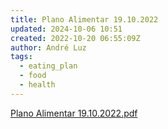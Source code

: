 ```yaml
---
title: Plano Alimentar 19.10.2022
updated: 2024-10-06 10:51
created: 2022-10-20 06:55:09Z
author: André Luz
tags:
  - eating_plan
  - food
  - health
---
```


[Plano Alimentar 19.10.2022.pdf](../../_resources/Plano_Alimentar_19.10.2022.pdf)
